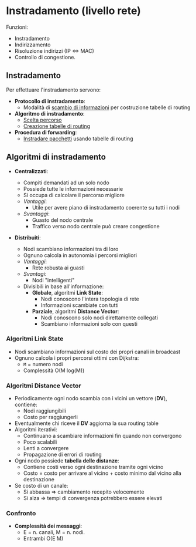 # Instradamento (livello rete)

Funzioni:
* Instradamento
* Indirizzamento
* Risoluzione indirizzi (IP <=> MAC)
* Controllo di congestione.

## Instradamento
Per effettuare l'instradamento servono:
- **Protocollo di instradamento**:
	* Modalità di <u>scambio di informazioni</u> per costruzione tabelle di routing
- **Algoritmo di instradamento**:
	* <u>Scelta percorso</u>
	* <u>Creazione tabelle di routing</u>
- **Procedura di forwarding**:
	* <u>Instradare pacchetti</u> usando tabelle di routing

## Algoritmi di instradamento
* **Centralizzati**:
	* Compiti demandati ad un solo nodo
	* Possiede tutte le informazioni necessarie
	* Si occupa di calcolare il percorso migliore
	* *Vantaggi*:
		* Utile per avere piano di instradamento coerente su tutti i nodi
	* *Svantaggi*:
		* Guasto del nodo centrale
		* Traffico verso nodo centrale può creare congestione

* **Distribuiti**:
	* Nodi scambiano informazioni tra di loro
	* Ognuno calcola in autonomia i percorsi migliori
	* *Vantaggi*:
		* Rete robusta ai guasti
	* *Svantagi*:
		* Nodi "intelligenti"
	* Divisibili in base all'informazione:
		* **Globale**, algoritmi **Link State**:
			* Nodi conoscono l'intera topologia di rete
			* Informazioni scambiate con tutti
		* **Parziale**, algoritmi **Distance Vector**:
			* Nodi conoscono solo nodi direttamente collegati
			* Scambiano informazioni solo con questi

### Algoritmi Link State
* Nodi scambiano informazioni sul costo dei propri canali in broadcast
* Ognuno calcola i propri percorsi ottimi con Dijkstra:
	* `M` = numero nodi
	* Complessità O(M log(M))

### Algoritmi Distance Vector
* Periodicamente ogni nodo scambia con i vicini un vettore (**DV**), contiene:
	* Nodi raggiungibili
	* Costo per raggiungerli
* Eventualmente chi riceve il **DV** aggiorna la sua routing table
* Algoritmi iterativi:
	* Continuano a scambiare informazioni fin quando non convergono
	* Poco scalabili
	* Lenti a convergere
	* Propagazione di errori di routing
* Ogni nodo possiede **tabella delle distanze**:
	* Contiene costi verso ogni destinazione tramite ogni vicino
	* Costo = costo per arrivare al vicino + costo minimo dal vicino alla destinazione
* Se costo di un canale:
	* Si abbassa => cambiamento recepito velocemente
	* Si alza => tempi di convergenza potrebbero essere elevati

### Confronto
- **Complessità dei messaggi**:
	* E = n. canali, M = n. nodi.
	* Entrambi O(E M)
